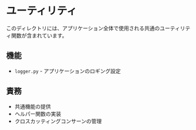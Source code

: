 # ユーティリティ

このディレクトリには、アプリケーション全体で使用される共通のユーティリティ関数が含まれています。

## 機能
- `logger.py` - アプリケーションのロギング設定

## 責務
- 共通機能の提供
- ヘルパー関数の実装
- クロスカッティングコンサーンの管理 